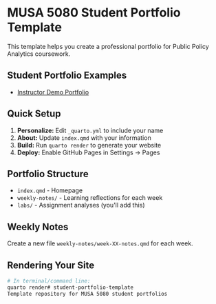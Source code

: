 # MUSA 5080 Student Portfolio Template

This template helps you create a professional portfolio for Public Policy Analytics coursework.

## Student Portfolio Examples
- [Instructor Demo Portfolio]([https://ecdelmelle.github.io/MUSA-5080-instructor-portolio/])

## Quick Setup
1. **Personalize:** Edit `_quarto.yml` to include your name
2. **About:** Update `index.qmd` with your information
3. **Build:** Run `quarto render` to generate your website
4. **Deploy:** Enable GitHub Pages in Settings → Pages

## Portfolio Structure
- `index.qmd` - Homepage
- `weekly-notes/` - Learning reflections for each week
- `labs/` - Assignment analyses (you'll add this)

## Weekly Notes
Create a new file `weekly-notes/week-XX-notes.qmd` for each week.

## Rendering Your Site
```bash
# In terminal/command line:
quarto render# student-portfolio-template
Template repository for MUSA 5080 student portfolios
